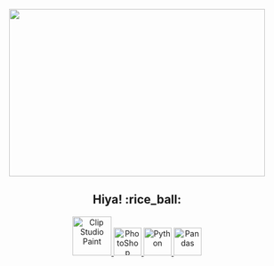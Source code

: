 <p align="center">
   <img width="460" height="300" src="https://user-images.githubusercontent.com/107581955/173915411-ac84b26b-ab38-4a0f-bc1e-ab78159052d9.gif">
  </p>
      <h2 align="center" style="margin-top: 0x;">Hiya! :rice_ball:
      </h2>

      
<p align="center" style="margin-bottom: 0px !important;">
  <a href="https://www.clipstudio.net/en/">
    <img width="70" alt="Clip Studio Paint" src="https://user-images.githubusercontent.com/107581955/173924092-175a06ab-6ce0-4fe1-aef9-8fe01c8efc7f.png">
  </a>
<a href="https://www.adobe.com/products/photoshop.html">
    <img width="50" alt="PhotoShop" src="https://user-images.githubusercontent.com/107581955/173926362-5b66e99f-394c-4f54-aad3-b4581250c152.png">
</a>
<a href="https://www.python.org/">
    <img width="50" alt="Python" src="https://user-images.githubusercontent.com/107581955/173927133-e225f74c-10fd-4030-8c1e-aef1eaf73168.png">
</a>
<a href="https://pandas.pydata.org/">
    <img width="50" alt="Pandas" src="https://user-images.githubusercontent.com/107581955/173932364-a113c76e-e561-470a-93d2-1daa23b354a6.png">
</a> 
  

  
</p>





